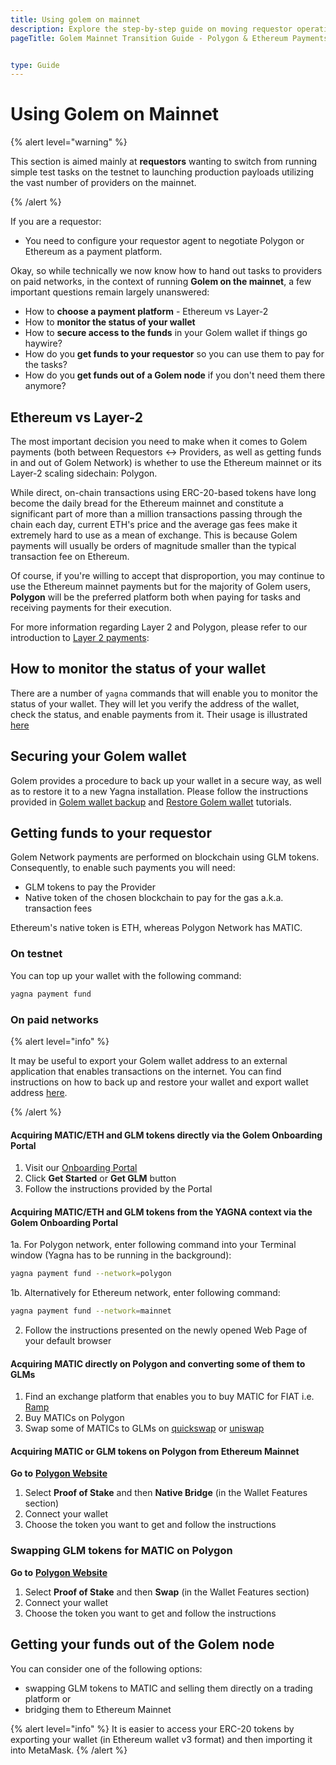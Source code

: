 ```yaml
---
title: Using golem on mainnet
description: Explore the step-by-step guide on moving requestor operations to Golem’s mainnet, including payment platform selection, wallet monitoring, and fund security.
pageTitle: Golem Mainnet Transition Guide - Polygon & Ethereum Payments


type: Guide
---
```


# Using Golem on Mainnet

{% alert level="warning" %}

This section is aimed mainly at **requestors** wanting to switch from running simple test tasks on the testnet to launching production payloads utilizing the vast number of providers on the mainnet.

{% /alert %}

If you are a requestor:

- You need to configure your requestor agent to negotiate Polygon or Ethereum as a payment platform.

Okay, so while technically we now know how to hand out tasks to providers on paid networks, in the context of running **Golem on the mainnet**, a few important questions remain largely unanswered:

- How to **choose a payment platform** - Ethereum vs Layer-2
- How to **monitor the status of your wallet**
- How to **secure access to the funds** in your Golem wallet if things go haywire?
- How do you **get funds to your requestor** so you can use them to pay for the tasks?
- How do you **get funds out of a Golem node** if you don't need them there anymore?

## Ethereum vs Layer-2

The most important decision you need to make when it comes to Golem payments (both between Requestors <-> Providers, as well as getting funds in and out of Golem Network) is whether to use the Ethereum mainnet or its Layer-2 scaling sidechain: Polygon.

While direct, on-chain transactions using ERC-20-based tokens have long become the daily bread for the Ethereum mainnet and constitute a significant part of more than a million transactions passing through the chain each day, current ETH's price and the average gas fees make it extremely hard to use as a mean of exchange. This is because Golem payments will usually be orders of magnitude smaller than the typical transaction fee on Ethereum.

Of course, if you're willing to accept that disproportion, you may continue to use the Ethereum mainnet payments but for the majority of Golem users, **Polygon** will be the preferred platform both when paying for tasks and receiving payments for their execution.

For more information regarding Layer 2 and Polygon, please refer to our introduction to [Layer 2 payments](/docs/golem/payments/layer-2-payments):

## How to monitor the status of your wallet

There are a number of `yagna` commands that will enable you to monitor the status of your wallet. They will let you verify the address of the wallet, check the status, and enable payments from it. Their usage is illustrated [here](/docs/creators/python/examples/tools/managing-golem-wallet)

## Securing your Golem wallet

Golem provides a procedure to back up your wallet in a secure way, as well as to restore it to a new Yagna installation.
Please follow the instructions provided in [Golem wallet backup](/docs/creators/python/examples/tools/golem-wallet-backup) and [Restore Golem wallet](/docs/creators/python/examples/tools/restoring-golem-wallet) tutorials.

## Getting funds to your requestor

Golem Network payments are performed on blockchain using GLM tokens. Consequently, to enable such payments you will need:

- GLM tokens to pay the Provider
- Native token of the chosen blockchain to pay for the gas a.k.a. transaction fees

Ethereum's native token is ETH, whereas Polygon Network has MATIC.

### On testnet

You can top up your wallet with the following command:

```bash
yagna payment fund
```

### On paid networks

{% alert level="info" %}

It may be useful to export your Golem wallet address to an external application that enables transactions on the internet. You can find instructions on how to back up and restore your wallet and export wallet address [here](/docs/creators/python/examples/tools/golem-wallet-backup).

{% /alert %}

#### Acquiring MATIC/ETH and GLM tokens directly via the Golem Onboarding Portal

1. Visit our [Onboarding Portal](https://glm.golem.network/)
2. Click **Get Started** or **Get GLM** button
3. Follow the instructions provided by the Portal

#### Acquiring MATIC/ETH and GLM tokens from the YAGNA context via the Golem Onboarding Portal

1a. For Polygon network, enter following command into your Terminal window (Yagna has to be running in the background):
```bash
yagna payment fund --network=polygon
```
1b. Alternatively for Ethereum network, enter following command:
```bash
yagna payment fund --network=mainnet
```
2. Follow the instructions presented on the newly opened Web Page of your default browser

#### Acquiring MATIC directly on Polygon and converting some of them to GLMs

1. Find an exchange platform that enables you to buy MATIC for FIAT i.e. [Ramp](https://ramp.network/)
2. Buy MATICs on Polygon
3. Swap some of MATICs to GLMs on [quickswap](https://quickswap.exchange) or [uniswap](https://uniswap.org/)

#### Acquiring MATIC or GLM tokens on Polygon from Ethereum Mainnet

**Go to** [**Polygon Website**](https://wallet.polygon.technology)

1. Select **Proof of Stake** and then **Native Bridge** (in the Wallet Features section)
2. Connect your wallet
3. Choose the token you want to get and follow the instructions

### Swapping GLM tokens for MATIC on Polygon

**Go to** [**Polygon Website**](https://wallet.polygon.technology)

1. Select **Proof of Stake** and then **Swap** (in the Wallet Features section)
2. Connect your wallet
3. Choose the token you want to get and follow the instructions

## Getting your funds out of the Golem node

You can consider one of the following options:

- swapping GLM tokens to MATIC and selling them directly on a trading platform or
- bridging them to Ethereum Mainnet

{% alert level="info" %}
It is easier to access your ERC-20 tokens by exporting your wallet (in Ethereum wallet v3 format) and then importing it into MetaMask.
{% /alert %}
